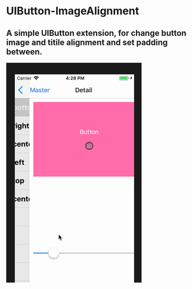 # UIButton-ImageAlignment
## A simple UIButton extension, for change button image and titile alignment and set padding between.
![Alt text](./alignment.gif)

